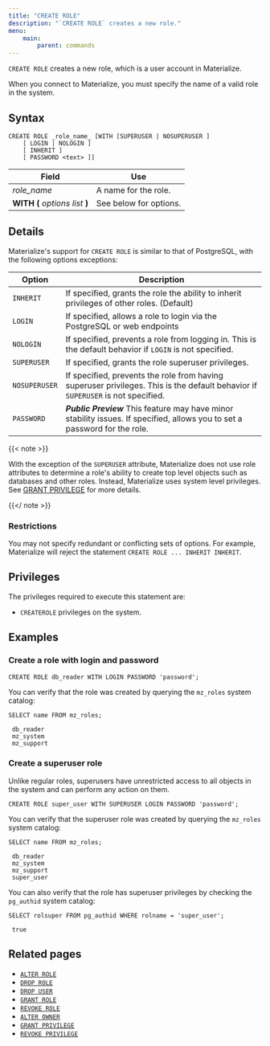 ```yaml
---
title: "CREATE ROLE"
description: "`CREATE ROLE` creates a new role."
menu:
    main:
        parent: commands
---
```


`CREATE ROLE` creates a new role, which is a user account in Materialize.

When you connect to Materialize, you must specify the name of a valid role in
the system.

## Syntax

```mzsql
CREATE ROLE _role_name_ [WITH [SUPERUSER | NOSUPERUSER ]
    [ LOGIN | NOLOGIN ]
    [ INHERIT ]
    [ PASSWORD <text> ]]
```

| Field                           | Use                    |
| ------------------------------- | ---------------------- |
| _role_name_                     | A name for the role.   |
| **WITH (** _options list_ **)** | See below for options. |

## Details

Materialize's support for `CREATE ROLE` is similar to that of PostgreSQL, with
the following options exceptions:

| Option        | Description                                                                                                                     |
| ------------- | ------------------------------------------------------------------------------------------------------------------------------- |
| `INHERIT`     | If specified, grants the role the ability to inherit privileges of other roles. (Default)                                       |
| `LOGIN`       | If specified, allows a role to login via the PostgreSQL or web endpoints                                                        |
| `NOLOGIN`     | If specified, prevents a role from logging in. This is the default behavior if `LOGIN` is not specified.                        |
| `SUPERUSER`   | If specified, grants the role superuser privileges.                                                                             |
| `NOSUPERUSER` | If specified, prevents the role from having superuser privileges. This is the default behavior if `SUPERUSER` is not specified. |
| `PASSWORD`    | ***Public Preview*** This feature may have minor stability issues. If specified, allows you to set a password for the role.                                                                        |

{{< note >}}

With the exception of the `SUPERUSER` attribute, Materialize does not use role attributes to determine a role's ability to create
top level objects such as databases and other roles. Instead, Materialize uses
system level privileges. See [GRANT PRIVILEGE](../grant-privilege) for more
details.

{{</ note >}}

### Restrictions

You may not specify redundant or conflicting sets of options. For example,
Materialize will reject the statement `CREATE ROLE ... INHERIT INHERIT`.

## Privileges

The privileges required to execute this statement are:

-   `CREATEROLE` privileges on the system.

## Examples

### Create a role with login and password

```mzsql
CREATE ROLE db_reader WITH LOGIN PASSWORD 'password';
```

You can verify that the role was created by querying the `mz_roles` system catalog:

```mzsql
SELECT name FROM mz_roles;
```

```nofmt
 db_reader
 mz_system
 mz_support
```

### Create a superuser role

Unlike regular roles, superusers have unrestricted access to all objects in the system and can perform any action on them.

```mzsql
CREATE ROLE super_user WITH SUPERUSER LOGIN PASSWORD 'password';
```

You can verify that the superuser role was created by querying the `mz_roles` system catalog:

```mzsql
SELECT name FROM mz_roles;
```

```nofmt
 db_reader
 mz_system
 mz_support
 super_user
```

You can also verify that the role has superuser privileges by checking the `pg_authid` system catalog:

```mzsql
SELECT rolsuper FROM pg_authid WHERE rolname = 'super_user';
```

```nofmt
 true
```

## Related pages

-   [`ALTER ROLE`](../alter-role)
-   [`DROP ROLE`](../drop-role)
-   [`DROP USER`](../drop-user)
-   [`GRANT ROLE`](../grant-role)
-   [`REVOKE ROLE`](../revoke-role)
-   [`ALTER OWNER`](../alter-owner)
-   [`GRANT PRIVILEGE`](../grant-privilege)
-   [`REVOKE PRIVILEGE`](../revoke-privilege)
